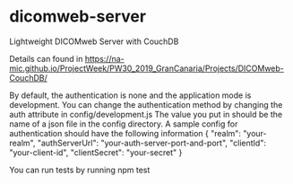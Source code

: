 # dicomweb-server
Lightweight DICOMweb Server with CouchDB

Details can found in https://na-mic.github.io/ProjectWeek/PW30_2019_GranCanaria/Projects/DICOMweb-CouchDB/

By default, the authentication is none and the application mode is development.
You can change the authentication method by changing the auth attribute in config/development.js
The value you put in should be the name of a json file in the config directory. A sample config for authentication should have the following information
{
    "realm": "your-realm",
    "authServerUrl": "your-auth-server-port-and-port",
    "clientId": "your-client-id",
    "clientSecret": "your-secret"
}

You can run tests by running npm test
